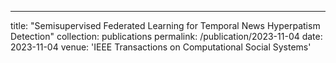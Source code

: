 ---
title: "Semisupervised Federated Learning for Temporal News Hyperpatism Detection"
collection: publications
permalink: /publication/2023-11-04
date: 2023-11-04
venue: 'IEEE Transactions on Computational Social Systems'
